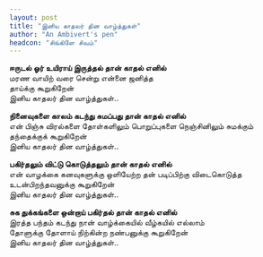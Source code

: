```yaml
---
layout: post
title: "இனிய காதலர் தின வாழ்த்துகள்"
author: "An Ambivert's pen"
headcon: "சிங்கிளே சிவம்"
---
```


**ஈருடல் ஓர் உயிராய் இருத்தல் தான் காதல் எனில்**<br>
மரண வாயிற் வரை சென்று என்னை ஜனித்த<br>
தாய்க்கு கூறுகிறேன்<br>
இனிய காதலர் தின வாழ்த்துகள்..<br>

**நினைவுகளை காலம் கடந்து சுமப்பது தான் காதல் எனில்**<br>
என் பிஞ்சு விரல்களை தோள்களிலும் பொறுப்புகளை நெஞ்சினிலும் சுமக்கும்<br>
தந்தைக்குக் கூறுகிறேன்<br>
இனிய காதலர் தின வாழ்த்துகள்..<br>

**பகிர்தலும் விட்டு கொடுத்தலும் தான் காதல் எனில்**<br>
என் வாழக்கை கனவுகளுக்கு ஒளியேற்ற தன் படிப்பிற்கு விடைகொடுத்த<br>
உடன்பிறந்தவனுக்கு கூறுகிறேன்<br>
இனிய காதலர் தின வாழ்த்துகள்..<br>

**சுக துக்கங்களை ஒன்றாய் பகிர்தல் தான் காதல் எனில்**<br>
இரத்த பந்தம் கடந்து நான் வாழ்க்கையில் வீழ்கயில் எல்லாம்<br>
தோளுக்கு தோளாய் நிற்கின்ற நண்பனுக்கு கூறுகிறேன்<br>
இனிய காதலர் தின வாழ்த்துகள்..<br>
